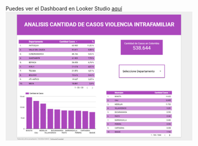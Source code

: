 Puedes ver el Dashboard en Looker Studio [aquí](https://lookerstudio.google.com/s/nDswswCAUOw)
![Centros SENA](Informe_Violencia_Intrafamiliar_Colombia.png)
